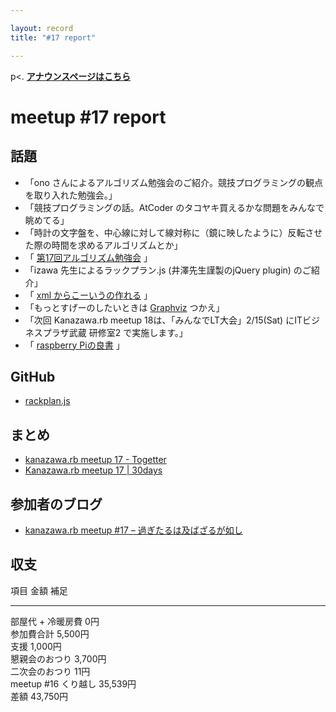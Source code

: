 ```yaml
---

layout: record
title: "#17 report"

---
```


p\<. <a href="./"><strong>アナウンスページはこちら</strong></a>

meetup #17 report
==================

話題
----

-   「ono
    さんによるアルゴリズム勉強会のご紹介。競技プログラミングの観点を取り入れた勉強会。」
-   「競技プログラミングの話。AtCoder
    のタコヤキ買えるかな問題をみんなで眺めてる」
-   「時計の文字盤を、中心線に対して線対称に（鏡に映したように）反転させた際の時間を求めるアルゴリズムとか」
-   「 [第17回アルゴリズム勉強会](https://t.co/PcNPejKkRA) 」
-   「izawa 先生によるラックプラン.js (井澤先生謹製のjQuery plugin)
    のご紹介」
-   「 [xml からこーいうの作れる](http://t.co/tVihgsi8q1) 」
-   「もっとすげーのしたいときは [Graphviz](http://t.co/TBneHW5L5x)
    つかえ」
-   「次回 Kanazawa.rb meetup 18は、「みんなでLT大会」2/15(Sat)
    にITビジネスプラザ武蔵 研修室2 で実施します。」
-   「 [raspberry Piの良書](http://t.co/gxa1zg5b9C) 」

GitHub
------

-   [rackplan.js](https://github.com/izawa/rackplan.js)

まとめ
------

-   [kanazawa.rb meetup 17 - Togetter](http://togetter.com/li/618081)
-   [Kanazawa.rb meetup 17 | 30days](http://30d.jp/kzrb/7)

参加者のブログ
--------------

-   [kanazawa.rb meetup #17 –
    過ぎたるは及ばざるが如し](http://cotton-desu.hatenablog.com/entry/2014/01/20/204132)

収支
----

  項目                   金額       補足
  ---------------------- ---------- ------
  部屋代 + 冷暖房費      0円        
  参加費合計             5,500円    
  支援                   1,000円    
  懇親会のおつり         3,700円    
  二次会のおつり         11円       
  meetup #16 くり越し   35,539円   
  差額                   43,750円   


